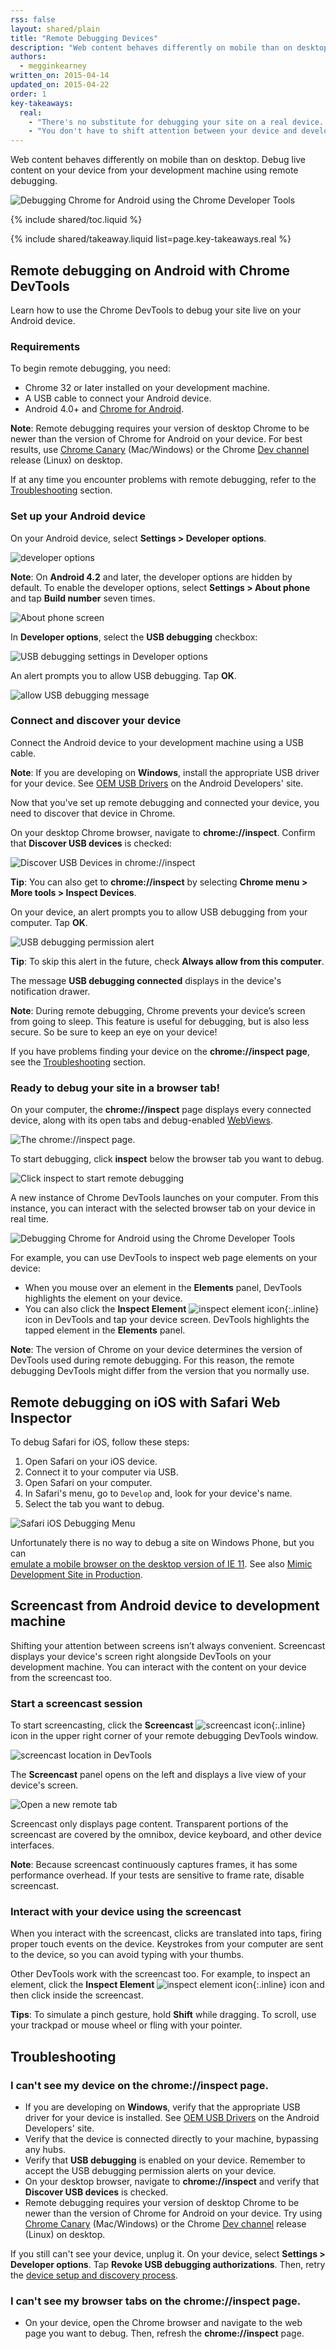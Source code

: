 ```yaml
---
rss: false
layout: shared/plain
title: "Remote Debugging Devices"
description: "Web content behaves differently on mobile than on desktop. Debug live content on your device from your development machine using remote debugging."
authors:
  - megginkearney
written_on: 2015-04-14
updated_on: 2015-04-22
order: 1
key-takeaways:
  real: 
    - "There's no substitute for debugging your site on a real device. Debug browser tabs on your device from your development workspace using remote debugging."
    - "You don't have to shift attention between your device and development screens. Use screencasting to display your device's screen along side your developer tools."
---
```


<p class="intro">
  Web content behaves differently on mobile than on desktop. Debug live content on your device from your development machine using remote debugging.
</p>

![Debugging Chrome for Android using the Chrome Developer Tools](imgs/remote-debug-banner.png)

{% include shared/toc.liquid %}

{% include shared/takeaway.liquid list=page.key-takeaways.real %}

## Remote debugging on Android with Chrome DevTools

Learn how to use the Chrome DevTools to debug your site live on your Android device.

### Requirements

To begin remote debugging, you need:

* Chrome 32 or later installed on your development machine.
* A USB cable to connect your Android device.
* Android 4.0+ and [Chrome for Android](https://play.google.com/store/apps/details?id=com.android.chrome&hl=en).

**Note**: Remote debugging requires your version of desktop Chrome to be newer than the version of Chrome for Android on your device. For best results, use [Chrome Canary](https://www.google.com/intl/en/chrome/browser/canary.html) (Mac/Windows) or the Chrome [Dev channel](http://www.chromium.org/getting-involved/dev-channel) release (Linux) on desktop.

If at any time you encounter problems with remote debugging, refer to the [Troubleshooting](#troubleshooting) section.

### Set up your Android device

On your Android device, select **Settings > Developer options**.

![developer options](imgs/settings-dev-options-on.png)

**Note**: On **Android 4.2** and later, the developer options are hidden by default. To enable the developer options, select **Settings > About phone** and tap **Build number** seven times.

![About phone screen](imgs/about-phone-build-num.png)

In **Developer options**, select the **USB debugging** checkbox:

![USB debugging settings in Developer options](imgs/usb-debugging-on.png)

An alert prompts you to allow USB debugging. Tap **OK**.

![allow USB debugging message](imgs/allow-usb-debugging.png)

### Connect and discover your device

Connect the Android device to your development machine using a USB cable.

**Note**: If you are developing on **Windows**, install the appropriate USB driver for your device. See [OEM USB Drivers](http://developer.android.com/tools/extras/oem-usb.html) on the Android Developers' site.

Now that you've set up remote debugging and connected your device, you need to discover that device in Chrome.

On your desktop Chrome browser, navigate to **chrome://inspect**. Confirm that **Discover USB devices** is checked:

![Discover USB Devices in chrome://inspect](imgs/chrome-discover-usb.png)

**Tip**: You can also get to **chrome://inspect** by selecting **Chrome menu > More tools > Inspect Devices**.

On your device, an alert prompts you to allow USB debugging from your computer. Tap **OK**.

![USB debugging permission alert](imgs/rsa-fingerprint.png)

**Tip**: To skip this alert in the future, check **Always allow from this computer**.

The message **USB debugging connected** displays in the device's notification drawer.

**Note**: During remote debugging, Chrome prevents your device’s screen from going to sleep. This feature is useful for debugging, but is also less secure. So be sure to keep an eye on your device!

If you have problems finding your device on the **chrome://inspect page**, see the [Troubleshooting](#troubleshooting) section.

### Ready to debug your site in a browser tab!

On your computer, the **chrome://inspect** page displays every connected device, along with its open tabs and debug-enabled [WebViews](/web/tools/setup/remote-debugging/local-server).

![The chrome://inspect page.](imgs/chrome-inspect-devices.png)

To start debugging, click **inspect** below the browser tab you want to debug.

![Click inspect to start remote debugging](imgs/chrome-inspect-tabs.png)

A new instance of Chrome DevTools launches on your computer. From this instance, you can interact with the selected browser tab on your device in real time.

![Debugging Chrome for Android using the Chrome Developer Tools](imgs/remote-debug-overview.jpg)

For example, you can use DevTools to inspect web page elements on your device:

* When you mouse over an element in the **Elements** panel, DevTools highlights the element on your device.
* You can also click the **Inspect Element** ![inspect element icon](imgs/inspect-icon.png){:.inline} icon in DevTools and tap your device screen. DevTools highlights the tapped element in the **Elements** panel.

**Note**: The version of Chrome on your device determines the version of DevTools used during remote debugging. For this reason, the remote debugging DevTools might differ from the version that you normally use.

## Remote debugging on iOS with Safari Web Inspector

To debug Safari for iOS, follow these steps:

1. Open Safari on your iOS device.
2. Connect it to your computer via USB.
3. Open Safari on your computer.
4. In Safari's menu, go to `Develop` and, look for your device's name.
5. Select the tab you want to debug.

![Safari iOS Debugging Menu](imgs/ios-safari-debugging.png)

Unfortunately there is no way to debug a site on Windows Phone, but you can  
[emulate a mobile browser on the desktop version of IE
11](http://msdn.microsoft.com/en-us/library/ie/dn255001%28v=vs.85%29.aspx).
See also [Mimic Development Site in Production](/web/tools/setup/device-testing/devtools-emulator).

## Screencast from Android device to development machine

Shifting your attention between screens isn’t always convenient. Screencast displays your device's screen right alongside DevTools on your development machine. You can interact with the content on your device from the screencast too.

### Start a screencast session

To start screencasting, click the **Screencast** ![screencast icon](imgs/icon-screencast.png){:.inline} icon in the upper right corner of your remote debugging DevTools window.

![screencast location in DevTools](imgs/screencast-icon-location.png)

The **Screencast** panel opens on the left and displays a live view of your device's screen.

![Open a new remote tab](imgs/screencast.png)

Screencast only displays page content. Transparent portions of the screencast are covered by the omnibox, device keyboard, and other device interfaces.

**Note**: Because screencast continuously captures frames, it has some performance overhead. If your tests are sensitive to frame rate, disable screencast.

### Interact with your device using the screencast

When you interact with the screencast, clicks are translated into taps, firing proper touch events on the device. Keystrokes from your computer are sent to the device, so you can avoid typing with your thumbs.

Other DevTools work with the screencast too. For example, to inspect an element, click the **Inspect Element** ![inspect element icon](imgs/inspect-icon.png){:.inline} icon and then click inside the screencast.

**Tips**: To simulate a pinch gesture, hold **Shift** while dragging. To scroll, use your trackpad or mouse wheel or fling with your pointer.

## Troubleshooting

### I can't see my device on the **chrome://inspect page**.

* If you are developing on **Windows**, verify that the appropriate USB driver for your device is installed. See [OEM USB Drivers](http://developer.android.com/tools/extras/oem-usb.html) on the Android Developers' site.
* Verify that the device is connected directly to your machine, bypassing any hubs.
* Verify that **USB debugging** is enabled on your device. Remember to accept the USB debugging permission alerts on your device.
* On your desktop browser, navigate to **chrome://inspect** and verify that **Discover USB devices** is checked.
* Remote debugging requires your version of desktop Chrome to be newer than the version of Chrome for Android on your device. Try using [Chrome Canary](https://www.google.com/intl/en/chrome/browser/canary.html) (Mac/Windows) or the Chrome [Dev channel](http://www.chromium.org/getting-involved/dev-channel) release (Linux) on desktop.

If you still can't see your device, unplug it. On your device, select **Settings > Developer options**. Tap **Revoke USB debugging authorizations**. Then, retry the [device setup and discovery process](#access-site-on-android-device).

### I can't see my browser tabs on the **chrome://inspect** page.

* On your device, open the Chrome browser and navigate to the web page you want to debug. Then, refresh the **chrome://inspect** page.


